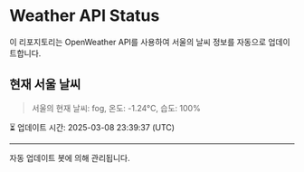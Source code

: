 
# Weather API Status

이 리포지토리는 OpenWeather API를 사용하여 서울의 날씨 정보를 자동으로 업데이트합니다.

## 현재 서울 날씨
> 서울의 현재 날씨: fog, 온도: -1.24°C, 습도: 100%

⏳ 업데이트 시간: 2025-03-08 23:39:37 (UTC)

---
자동 업데이트 봇에 의해 관리됩니다.
